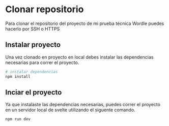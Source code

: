 # Clonar repositorio

Para clonar el repositorio del proyecto de mi prueba técnica Wordle puedes hacerlo por SSH o HTTPS

## Instalar proyecto

Una vez clonado en proyecto en local debes instalar las dependencias necesarias para correr el proyecto.

```bash
# instalar dependencias
npm install
```

## Inciar el proyecto

Ya que instalaste las dependencias necesarias, puedes correr el proyecto en un servidor local de svelte utilizando el siguente comando.

```bash
npm run dev
```
